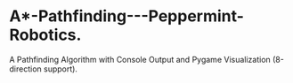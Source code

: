 # A*-Pathfinding---Peppermint-Robotics.
A Pathfinding Algorithm with Console Output and Pygame Visualization (8-direction support).

